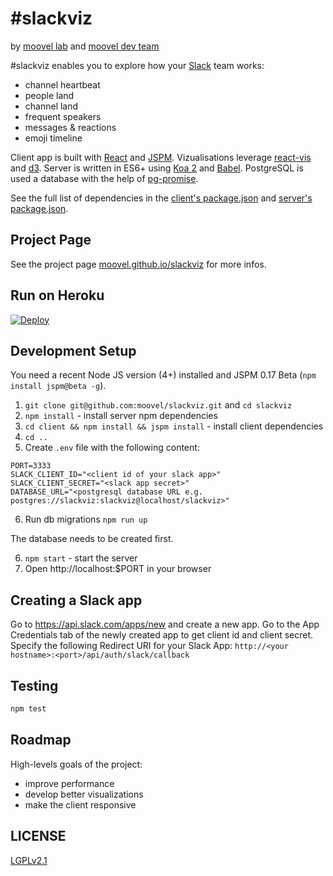 &#35;slackviz
==============

by [moovel lab](http://lab.moovel.com) and [moovel dev team](https://developers.moovel.com)

&#35;slackviz enables you to explore how your [Slack](https://slack.com/) team works:

 - channel heartbeat
 - people land
 - channel land
 - frequent speakers
 - messages & reactions
 - emoji timeline

Client app is built with [React](https://facebook.github.io/react/) and [JSPM](http://jspm.io/). Vizualisations leverage [react-vis](https://github.com/uber/react-vis) and [d3](https://d3js.org/). Server is written in ES6+ using [Koa 2](https://github.com/koajs/koa) and [Babel](https://babeljs.io/). PostgreSQL is used a database with the help of [pg-promise](https://www.npmjs.com/package/pg-promise).

See the full list of dependencies in the [client's package.json](package.json) and [server's package.json](client/package.json).

Project Page
------------
See the project page [moovel.github.io/slackviz](http://moovel.github.io/slackviz/) for more infos.


Run on Heroku
-------------

[![Deploy](https://www.herokucdn.com/deploy/button.svg)](https://heroku.com/deploy?template=https://github.com/moovel/slackviz/tree/master)

Development Setup
-----------------

You need a recent Node JS version (4+) installed and JSPM 0.17 Beta (`npm install jspm@beta -g`).

1. `git clone git@github.com:moovel/slackviz.git` and `cd slackviz`
2. `npm install` - install server npm dependencies
3. `cd client && npm install && jspm install` - install client dependencies
4. `cd ..`
5. Create `.env` file with the following content:

```
PORT=3333
SLACK_CLIENT_ID="<client id of your slack app>"
SLACK_CLIENT_SECRET="<slack app secret>"
DATABASE_URL="<postgresql database URL e.g. postgres://slackviz:slackviz@localhost/slackviz>"
```

6. Run db migrations `npm run up`

The database needs to be created first.

6. `npm start` - start the server
7.  Open http://localhost:$PORT in your browser

Creating a Slack app
--------------------

Go to https://api.slack.com/apps/new and create a new app. Go to the App Credentials tab of the newly created app to get client id and client secret. Specify the following Redirect URI for your Slack App: `http://<your hostname>:<port>/api/auth/slack/callback`

Testing
-------

```sh
npm test
```

Roadmap
-------

High-levels goals of the project:

- improve performance
- develop better visualizations
- make the client responsive

LICENSE
-------

[LGPLv2.1](LICENSE)
